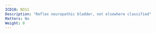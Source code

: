 ```yaml
---
ICD10: N311
Description: "Reflex neuropathic bladder, not elsewhere classified"
Matters: No
Weight: 0
---
```

